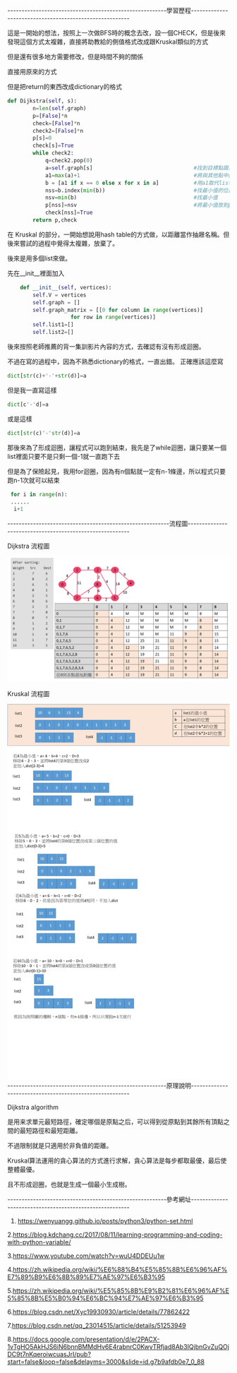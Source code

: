 --------------------------------------------------------學習歷程--------------------------------------------------------

這是一開始的想法，按照上一次做BFS時的概念去改，設一個CHECK，但是後來發現這個方式太複雜，直接將助教給的側值格式改成跟Kruskal類似的方式

但是還有很多地方需要修改，但是時間不夠的關係

直接用原來的方式

但是把return的東西改成dictionary的格式

```Python
def Dijkstra(self, s): 
        n=len(self.graph)
        p=[False]*n
        check=[False]*n
        check2=[False]*n
        p[s]=0
        check[s]=True
        while check2:
            q=check2.pop(0)
            a=self.graph[s]                                #找到目標點跟其他點之間的距離
            a1=max(a)+1                                    #將與其他點中的最大距離+1
            b = [a1 if x == 0 else x for x in a]           #用a1取代list中的0
            nss=b.index(min(b))                            #找最小值的位置
            nsv=min(b)                                     #找最小值
            p[nss]=nsv                                     #將最小值放到p的nss位置
            check[nss]=True
        return p,check
```

在 Kruskal 的部分，一開始想說用hash table的方式做，以距離當作抽屜名稱。但後來嘗試的過程中覺得太複雜，放棄了。

後來是用多個list來做。

先在__init__裡面加入
```Python
    def __init__(self, vertices): 
        self.V = vertices 
        self.graph = [] 
        self.graph_matrix = [[0 for column in range(vertices)]  
                    for row in range(vertices)] 
        self.list1=[]
        self.list2=[]
```
後來按照老師推薦的背一集訓影片內容的方式，去確認有沒有形成迴圈。

不過在寫的過程中，因為不熟悉dictionary的格式，一直出錯。
正確應該這麼寫
```Python
dict[str(c)+'-'+str(d)]=a
```
但是我一直寫這樣
```Python
dict[c'-'d]=a
```
或是這樣
```Python
dict[str(c)'-'str(d)]=a
```
那後來為了形成迴圈，讓程式可以跑到結束，我先是了while迴圈，讓只要某一個list裡面只要不是只剩一個-1就一直跑下去

但是為了保險起見，我用for迴圈，因為有n個點就一定有n-1條邊，所以程式只要跑n-1次就可以結束

```Python
 for i in range(n):
 ......
  i+1
```
---------------------------------------------------------流程圖---------------------------------------------------------

Dijkstra 流程圖

![image](https://github.com/sun-peihsuan/learning-note/blob/master/image/%E6%8A%95%E5%BD%B1%E7%89%871.JPG)

Kruskal 流程圖

![image](https://github.com/sun-peihsuan/learning-note/blob/master/image/hw6-K.jpg)
--------------------------------------------------------原理說明--------------------------------------------------------

Dijkstra algorithm

是用来求單元最短路徑，確定哪個是原點之后，可以得到從原點到其餘所有頂點之間的最短路徑和最短距離。

不過限制就是只適用於非負值的距離。

Kruskal算法運用的貪心算法的方式進行求解，貪心算法是每步都取最優，最后使整體最優。

且不形成迴圈，也就是生成一個最小生成樹。



--------------------------------------------------------參考網址--------------------------------------------------------

1. https://wenyuangg.github.io/posts/python3/python-set.html

2.https://blog.kdchang.cc/2017/08/11/learning-programming-and-coding-with-python-variable/

3.https://www.youtube.com/watch?v=wuU4DDEUu1w

4.https://zh.wikipedia.org/wiki/%E6%88%B4%E5%85%8B%E6%96%AF%E7%89%B9%E6%8B%89%E7%AE%97%E6%B3%95

5.https://zh.wikipedia.org/wiki/%E5%85%8B%E9%B2%81%E6%96%AF%E5%85%8B%E5%B0%94%E6%BC%94%E7%AE%97%E6%B3%95

6.https://blog.csdn.net/Xyc19930930/article/details/77862422

7.https://blog.csdn.net/qq_23014515/article/details/51253949

8.https://docs.google.com/presentation/d/e/2PACX-1vTgHO5AkHJS6iN6bnnBMMdHv6E4rabnrC0KwyTRfjad8Ab3IQjbnGvZuQOjDC9t7nKqeroiwcuasJrI/pub?start=false&loop=false&delayms=3000&slide=id.g7b9afdb0e7_0_88
